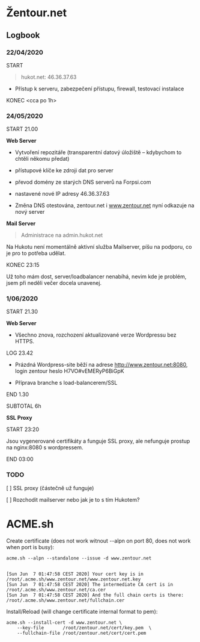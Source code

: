 # Žentour.net

## Logbook

### 22/04/2020

START <nevim>

> hukot.net: 46.36.37.63

* Přístup k serveru, zabezpečení přístupu, firewall, testovací instalace

KONEC <cca po 1h>

### 24/05/2020

START 21.00

**Web Server**

* Vytvoření repozitáře (transparentní datový úložiště – kdybychom to chtěli někomu předat)
* přístupové klíče ke zdroji dat pro server
* převod domény ze starých DNS serverů na Forpsi.com
* nastavené nové IP adresy 46.36.37.63

* Změna DNS otestována, zentour.net i www.zentour.net nyní odkazuje na nový server

**Mail Server**

> Administrace na admin.hukot.net

Na Hukotu není momentálně aktivní služba Mailserver, píšu na podporu, co je pro to potřeba udělat.


KONEC 23:15

Už toho mám dost, server/loadbalancer nenabíhá, nevim kde je problém, jsem při neděli večer docela unavenej.


### 1/06/2020

START 21.30

**Web Server**

* Všechno znova, rozchození aktualizované verze Wordpressu bez HTTPS.

LOG 23.42

* Prázdná Wordpress-site běží na adrese http://www.zentour.net:8080, login zentour heslo H7VO#vEMERyP6BiGpK

* Příprava branche s load-balancerem/SSL

END 1.30 

SUBTOTAL 6h

**SSL Proxy**

START 23:20

Jsou vygenerované certifikáty a funguje SSL proxy, ale nefunguje prostup na nginx:8080 s wordpressem.

END 03:00

### TODO

[ ] SSL proxy (částečně už funguje)

[ ] Rozchodit mailserver nebo jak je to s tím Hukotem?

# ACME.sh

Create certificate (does not work witnout --alpn on port 80, does not work when port is busy):

    acme.sh --alpn --standalone --issue -d www.zentour.net


    [Sun Jun  7 01:47:58 CEST 2020] Your cert key is in  /root/.acme.sh/www.zentour.net/www.zentour.net.key 
    [Sun Jun  7 01:47:58 CEST 2020] The intermediate CA cert is in  /root/.acme.sh/www.zentour.net/ca.cer 
    [Sun Jun  7 01:47:58 CEST 2020] And the full chain certs is there:  /root/.acme.sh/www.zentour.net/fullchain.cer 

Install/Reload (will change certificate internal format to pem):

    acme.sh --install-cert -d www.zentour.net \
        --key-file       /root/zentour.net/cert/key.pem  \
        --fullchain-file /root/zentour.net/cert/cert.pem